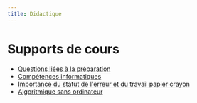 ```yaml
---
title: Didactique
---
```


# Supports de cours

- [Questions liées à la préparation](1.pdf)
- [Compétences informatiques](2.pdf)
- [Importance  du statut de l'erreur et du travail papier crayon](3.pdf)
- [Algoritmique sans ordinateur](algoritmique_sans_ordinateur.pdf)
